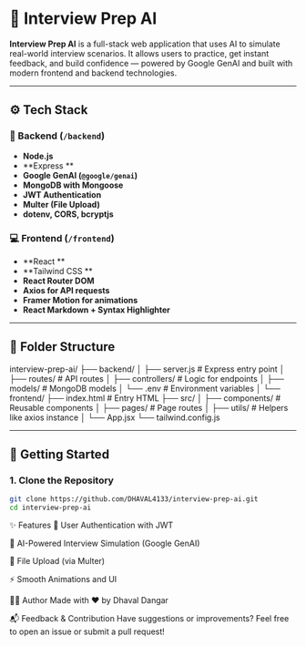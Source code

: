 # 🎯 Interview Prep AI

**Interview Prep AI** is a full-stack web application that uses AI to simulate real-world interview scenarios. It allows users to practice, get instant feedback, and build confidence — powered by Google GenAI and built with modern frontend and backend technologies.

---

## ⚙️ Tech Stack

### 🧠 Backend (`/backend`)
- **Node.js**
- **Express **
- **Google GenAI (`@google/genai`)**
- **MongoDB with Mongoose**
- **JWT Authentication**
- **Multer (File Upload)**
- **dotenv, CORS, bcryptjs**

### 💻 Frontend (`/frontend`)
- **React **
- **Tailwind CSS **
- **React Router DOM**
- **Axios for API requests**
- **Framer Motion for animations**
- **React Markdown + Syntax Highlighter**

---

## 📁 Folder Structure
interview-prep-ai/
├── backend/
│ ├── server.js # Express entry point
│ ├── routes/ # API routes
│ ├── controllers/ # Logic for endpoints
│ ├── models/ # MongoDB models
│ └── .env # Environment variables
│
└── frontend/
├── index.html # Entry HTML
├── src/
│ ├── components/ # Reusable components
│ ├── pages/ # Page routes
│ ├── utils/ # Helpers like axios instance
│ └── App.jsx
└── tailwind.config.js


---

## 🚀 Getting Started

### 1. Clone the Repository
```bash
git clone https://github.com/DHAVAL4133/interview-prep-ai.git
cd interview-prep-ai
```


✨ Features
🔐 User Authentication with JWT

🤖 AI-Powered Interview Simulation (Google GenAI)

📁 File Upload (via Multer)

⚡ Smooth Animations and UI

👨‍💻 Author
Made with ❤️ by Dhaval Dangar


📬 Feedback & Contribution
Have suggestions or improvements?
Feel free to open an issue or submit a pull request!


